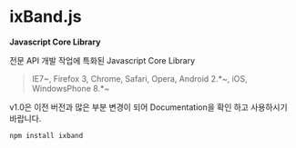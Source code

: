 # ixBand.js
**Javascript Core Library**

전문 API 개발 작업에 특화된 Javascript Core Library
>IE7~, Firefox 3, Chrome, Safari, Opera, Android 2.*~, iOS, WindowsPhone 8.*~

v1.0은 이전 버전과 많은 부분 변경이 되어 Documentation을 확인 하고 사용하시기 바랍니다.

``
npm install ixband
``